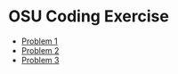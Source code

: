 # OSU Coding Exercise

* [Problem 1](https://github.com/avinod25/OSU/tree/master/problem-1)
* [Problem 2](https://github.com/avinod25/OSU/tree/master/problem-2)
* [Problem 3](https://github.com/avinod25/OSU/tree/master/problem-3)
